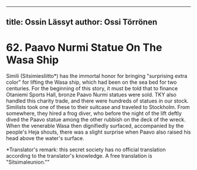 
---
title: Ossin Lässyt
author: Ossi Törrönen
---

    
# 62. Paavo Nurmi Statue On The Wasa Ship

Simili (Sitsimiesliitto\*) has the immortal honor for bringing "surprising extra color" for lifting the Wasa ship, which had been on the sea bed for two centuries. For the beginning of this story, it must be told that to finance Otaniemi Sports Hall, bronze Paavo Nurmi statues were sold. TKY also handled this charity trade, and there were hundreds of statues in our stock. Similists took one of these to their suitcase and traveled to Stockholm. From somewhere, they hired a frog diver, who before the night of the lift deftly dived the Paavo statue among the other rubbish on the deck of the wreck. When the venerable Wasa then dignifiedly surfaced, accompanied by the people's Heja shouts, there was a slight surprise when Paavo also raised his head above the water's surface.

\*Translator's remark: this secret society has no official translation according to the translator's knowledge. A free translation is "Sitsimaleunion.""
